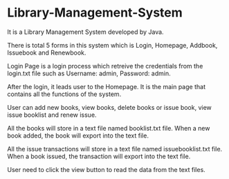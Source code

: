 # Library-Management-System
It is a Library Management System developed by Java.

There is total 5 forms in this system which is Login, Homepage, Addbook, Issuebook and Renewbook.

Login Page is a login process which retreive the credentials from the login.txt file such as Username: admin, Password: admin.

After the login, it leads user to the Homepage. It is the main page that contains all the functions of the system.

User can add new books, view books, delete books or issue book, view issue booklist and renew issue.

All the books will store in a text file named booklist.txt file. When a new book added, the book will export into the text file.

All the issue transactions will store in a text file named issuebooklist.txt file. When a book issued, the transaction will export into the text file.

User need to click the view button to read the data from the text files.
